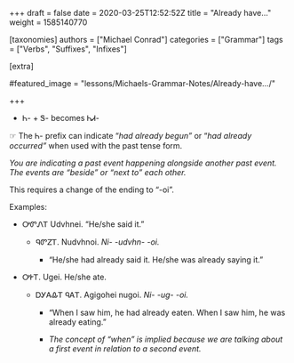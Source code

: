 +++
draft = false
date = 2020-03-25T12:52:52Z
title = "Already have…"
weight = 1585140770

[taxonomies]
authors = ["Michael Conrad"]
categories = ["Grammar"]
tags = ["Verbs", "Suffixes", "Infixes"]

[extra]

#featured_image = "lessons/Michaels-Grammar-Notes/Already-have…/"

+++

  - Ꮒ- + Ꮥ- becomes ᏂᏗ-

☞ The Ꮒ- prefix can indicate “*had already begun”* or “*had already
occurred”* when used with the past tense form.

*You are indicating a past event happening alongside another past event.
The events are “beside” or “next to” each other.*

This requires a change of the ending to “-oi”.
<!-- more -->
Examples:

  - ᎤᏛᏁᎢ Udvhnei. “He/she said it.”
    
      - ᏄᏛᏃᎢ. Nudvhnoi. *Ni- -udvhn- -oi.*
        
          - “He/she had already said it. He/she was already saying it.”

  - ᎤᎨᎢ. Ugei. He/she ate.
    
      - ᎠᎩᎪᎲᎢ ᏄᎪᎢ. Agigohei nugoi. *Ni- -ug- -oi.*
        
          - “When I saw him, he had already eaten. When I saw him, he
            was already eating.”
        
          - *The concept of “when” is implied because we are talking
            about a first event in relation to a second event.*

